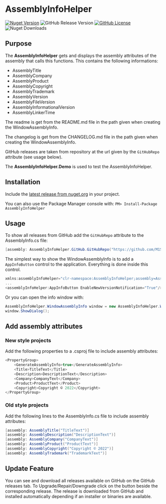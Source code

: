 # AssemblyInfoHelper

[![Nuget Version](https://img.shields.io/nuget/v/AssemblyInfoHelper.svg)](https://www.nuget.org/packages/AssemblyInfoHelper/)
![GitHub Release Version](https://img.shields.io/github/v/release/M1S2/AssemblyInfoHelper)
[![GitHub License](https://img.shields.io/github/license/M1S2/AssemblyInfoHelper)](LICENSE.md)
![Nuget Downloads](https://img.shields.io/nuget/dt/AssemblyInfoHelper)

## Purpose

The **AssemblyInfoHelper** gets and displays the assembly attributes of the assembly that calls this functions.
This contains the following informations:
- AssemblyTitle
- AssemblyCompany
- AssemblyProduct
- AssemblyCopyright
- AssemblyTrademark
- AssemblyVersion
- AssemblyFileVersion
- AssemblyInformationalVersion
- AssemblyLinkerTime

The readme is get from the README.md file in the path given when creating the WindowAssemblyInfo.

The changelog is get from the CHANGELOG.md file in the path given when creating the WindowAssemblyInfo.

GitHub releases are taken from repository at the url given by the `GitHubRepo` attribute (see usage below). 

The **AssemblyInfoHelper.Demo** is used to test the AssemblyInfoHelper.

## Installation

Include the [latest release from nuget.org](https://www.nuget.org/packages/AssemblyInfoHelper/) in your project.

You can also use the Package Manager console with: `PM> Install-Package AssemblyInfoHelper`

## Usage

To show all releases from GitHub add the `GitHubRepo` attribute to the AssemblyInfo.cs file: 

```csharp
[assembly: AssemblyInfoHelper.GitHub.GitHubRepo("https://github.com/M1S2/AssemblyInfoHelper")]
```


The simplest way to show the WindowAssemblyInfo is to add a `AppInfoButton` control to the application. Everything is done inside this control.

```csharp
xmlns:assemblyInfoHelper="clr-namespace:AssemblyInfoHelper;assembly=AssemblyInfoHelper"
...
<assemblyInfoHelper:AppInfoButton EnableNewVersionNotification="True"/>
```


Or you can open the info window with: 

```csharp
AssemblyInfoHelper.WindowAssemblyInfo window = new AssemblyInfoHelper.WindowAssemblyInfo();
window.ShowDialog();
```

## Add assembly attributes

### New style projects
Add the following properties to a .csproj file to include assembly attributes:
```csharp
<PropertyGroup>
	<GenerateAssemblyInfo>true</GenerateAssemblyInfo>
	<Title>TitleText</Title>
	<Description>DescriptionText</Description>
	<Company>CompanyText</Company>
	<Product>ProductText</Product>
	<Copyright>Copyright © 2022</Copyright>
</PropertyGroup>
```

### Old style projects
Add the following lines to the AssemblyInfo.cs file to include assembly attributes:
```csharp
[assembly: AssemblyTitle("TitleText")]
[assembly: AssemblyDescription("DescriptionText")]
[assembly: AssemblyCompany("CompanyText")]
[assembly: AssemblyProduct("ProductText")]
[assembly: AssemblyCopyright("Copyright © 2022")]
[assembly: AssemblyTrademark("TrademarkText")]
```

## Update Feature

You can see and download all releases available on GitHub on the GitHub releases tab.
To Upgrade/Repair/Downgrade click on the button beside the corresponding release. The release is downloaded from GitHub and installed automatically depending if an installer or binaries are available.